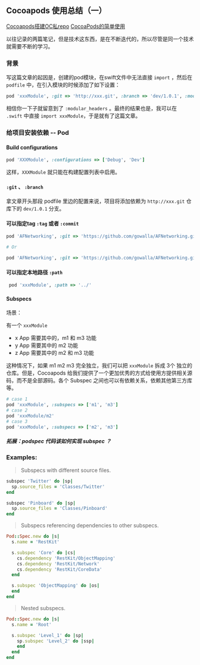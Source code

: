 ## Cocoapods 使用总结（一）

 <a href="./articles/2016-8-27-Cocoapods搭建OC私repo.md">Cocoapods搭建OC私repo</a>
 <a href="./articles/2016-4-3-cocoaPods的简单使用.md">CocoaPods的简单使用</a>

以往记录的两篇笔记，但是技术这东西，是在不断迭代的，所以尽管是同一个技术就需要不断的学习。

### 背景

写这篇文章的起因是，创建的pod模块，在swift文件中无法直接 `import` ，然后在`podfile` 中，在引入模块的时候添加了如下设置：

```ruby
pod 'xxxModule', :git => 'http://xxx.git', :branch => 'dev/1.0.1', :modular_headers => true
```

相信你一下子就留意到了 `:modular_headers` 。最终的结果也是，我可以在 `.swift` 中直接 `import xxxModule`，于是就有了这篇文章。



### 给项目安装依赖 -- Pod

#### Build configurations

```ruby
pod 'XXXModule', :configurations => ['Debug', 'Dev']
```

这样，`XXXModule` 就只能在构建配置列表中启用。



#### `:git` 、 `:branch`

拿文章开头那段 podfile 里边的配置来说，项目将添加依赖为 `http://xxx.git`  仓库下的 `dev/1.0.1` 分支。



#### 可以指定tag  `:tag` 或者 `:commit`

```ruby
pod 'AFNetworking', :git => 'https://github.com/gowalla/AFNetworking.git', :tag => '0.7.0'

# Or 

pod 'AFNetworking', :git => 'https://github.com/gowalla/AFNetworking.git', :commit => '082f8319af'
```



#### 可以指定本地路径 `:path`

```ruby
 pod 'xxxModule', :path => '../'
```



#### Subspecs

场景：

有一个 `xxxModule` 

- x App 需要其中的，m1 和 m3 功能
- y App 需要其中的 m2 功能
- z App 需要其中的 m2 和 m3 功能

这种情况下，如果 m1 m2 m3 完全独立，我们可以把 `xxxModule` 拆成 3个 独立的仓库。但是，Cocoapods 给我们提供了一个更加优秀的方式给使用方提供相关源码，而不是全部源码。各个 Subspec 之间也可以有依赖关系，依赖其他第三方库等。

```ruby
# case 1
pod 'xxxModule', :subspecs => ['m1', 'm3']
# case 2
pod 'xxxModule/m2'
# case 3
pod 'xxxModule', :subspecs => ['m2', 'm3']
```



##### 拓展：podspec 代码该如何实现 subspec ？

### Examples:

> Subspecs with different source files.

```ruby
subspec 'Twitter' do |sp|
  sp.source_files = 'Classes/Twitter'
end

subspec 'Pinboard' do |sp|
  sp.source_files = 'Classes/Pinboard'
end
```

> Subspecs referencing dependencies to other subspecs.

```ruby
Pod::Spec.new do |s|
  s.name = 'RestKit'

  s.subspec 'Core' do |cs|
    cs.dependency 'RestKit/ObjectMapping'
    cs.dependency 'RestKit/Network'
    cs.dependency 'RestKit/CoreData'
  end

  s.subspec 'ObjectMapping' do |os|
  end
end
```

> Nested subspecs.

```ruby
Pod::Spec.new do |s|
  s.name = 'Root'

  s.subspec 'Level_1' do |sp|
    sp.subspec 'Level_2' do |ssp|
    end
  end
end
```






